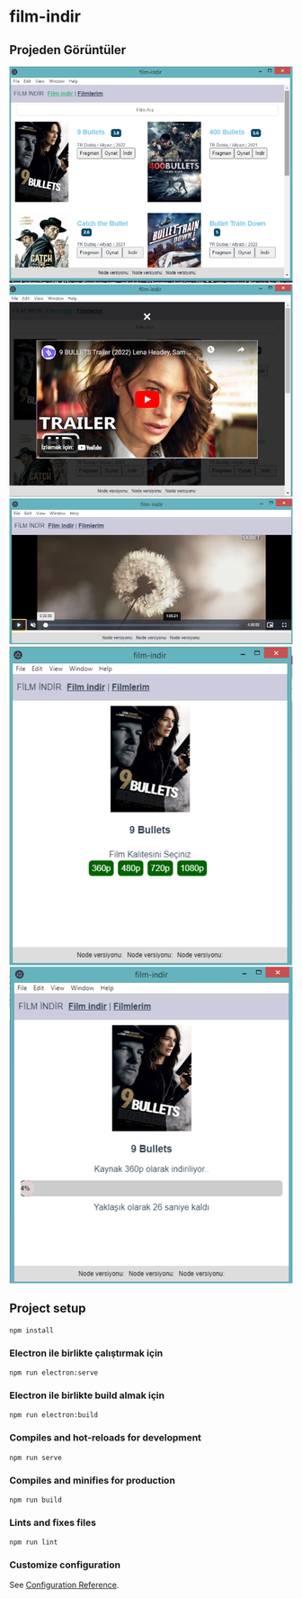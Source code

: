 # film-indir

## Projeden Görüntüler
![1](/docs/1.png)
![1](/docs/2.png)
![1](/docs/3.png)
![1](/docs/4.png)
![1](/docs/5.png)


## Project setup
```
npm install
```
### Electron ile birlikte çalıştırmak için
```
npm run electron:serve
```

### Electron ile birlikte build almak için
```
npm run electron:build
```

### Compiles and hot-reloads for development
```
npm run serve
```

### Compiles and minifies for production
```
npm run build
```

### Lints and fixes files
```
npm run lint
```

### Customize configuration
See [Configuration Reference](https://cli.vuejs.org/config/).
